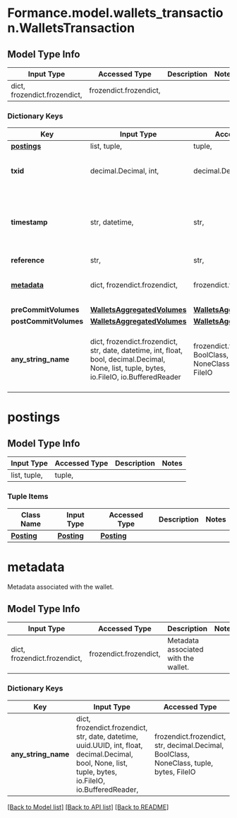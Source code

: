 # Formance.model.wallets_transaction.WalletsTransaction

## Model Type Info
Input Type | Accessed Type | Description | Notes
------------ | ------------- | ------------- | -------------
dict, frozendict.frozendict,  | frozendict.frozendict,  |  | 

### Dictionary Keys
Key | Input Type | Accessed Type | Description | Notes
------------ | ------------- | ------------- | ------------- | -------------
**[postings](#postings)** | list, tuple,  | tuple,  |  | 
**txid** | decimal.Decimal, int,  | decimal.Decimal,  |  | value must be a 64 bit integer
**timestamp** | str, datetime,  | str,  |  | value must conform to RFC-3339 date-time
**reference** | str,  | str,  |  | [optional] 
**[metadata](#metadata)** | dict, frozendict.frozendict,  | frozendict.frozendict,  | Metadata associated with the wallet. | [optional] 
**preCommitVolumes** | [**WalletsAggregatedVolumes**](WalletsAggregatedVolumes.md) | [**WalletsAggregatedVolumes**](WalletsAggregatedVolumes.md) |  | [optional] 
**postCommitVolumes** | [**WalletsAggregatedVolumes**](WalletsAggregatedVolumes.md) | [**WalletsAggregatedVolumes**](WalletsAggregatedVolumes.md) |  | [optional] 
**any_string_name** | dict, frozendict.frozendict, str, date, datetime, int, float, bool, decimal.Decimal, None, list, tuple, bytes, io.FileIO, io.BufferedReader | frozendict.frozendict, str, BoolClass, decimal.Decimal, NoneClass, tuple, bytes, FileIO | any string name can be used but the value must be the correct type | [optional]

# postings

## Model Type Info
Input Type | Accessed Type | Description | Notes
------------ | ------------- | ------------- | -------------
list, tuple,  | tuple,  |  | 

### Tuple Items
Class Name | Input Type | Accessed Type | Description | Notes
------------- | ------------- | ------------- | ------------- | -------------
[**Posting**](Posting.md) | [**Posting**](Posting.md) | [**Posting**](Posting.md) |  | 

# metadata

Metadata associated with the wallet.

## Model Type Info
Input Type | Accessed Type | Description | Notes
------------ | ------------- | ------------- | -------------
dict, frozendict.frozendict,  | frozendict.frozendict,  | Metadata associated with the wallet. | 

### Dictionary Keys
Key | Input Type | Accessed Type | Description | Notes
------------ | ------------- | ------------- | ------------- | -------------
**any_string_name** | dict, frozendict.frozendict, str, date, datetime, uuid.UUID, int, float, decimal.Decimal, bool, None, list, tuple, bytes, io.FileIO, io.BufferedReader,  | frozendict.frozendict, str, decimal.Decimal, BoolClass, NoneClass, tuple, bytes, FileIO | any string name can be used but the value must be the correct type | [optional]

[[Back to Model list]](../../README.md#documentation-for-models) [[Back to API list]](../../README.md#documentation-for-api-endpoints) [[Back to README]](../../README.md)

